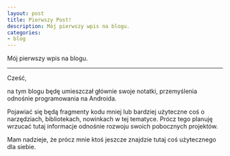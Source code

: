 ```yaml
---
layout: post
title: Pierwszy Post!
description: Mój pierwszy wpis na blogu.
categories:
- blog
---
```


Mój pierwszy wpis na blogu.

---
Cześć,

na tym blogu będę umieszczał głównie swoje notatki, przemyślenia odnośnie programowania na Androida.

Pojawiać się będą fragmenty kodu mniej lub bardziej użyteczne coś o narzędziach, bibliotekach, nowinkach w tej tematyce. Prócz tego planuję wrzucać tutaj informacje odnośnie rozwoju swoich pobocznych projektów.

Mam nadzieje, że prócz mnie ktoś jeszcze znajdzie tutaj coś użytecznego dla siebie.
